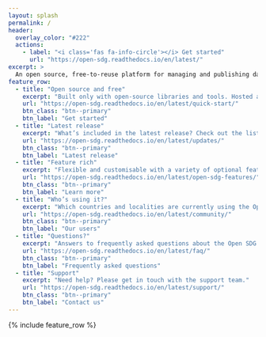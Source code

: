 ```yaml
---
layout: splash
permalink: /
header:
  overlay_color: "#222"
  actions:
    - label: "<i class='fas fa-info-circle'></i> Get started"
      url: "https://open-sdg.readthedocs.io/en/latest/"
excerpt: >
  An open source, free-to-reuse platform for managing and publishing data and statistics related to the <a href="https://www.un.org/sustainabledevelopment/sustainable-development-goals/">UN Sustainable Development Goals</a> (SDGs).
feature_row:
  - title: "Open source and free"
    excerpt: "Built only with open-source libraries and tools. Hosted and maintained using free services."
    url: "https://open-sdg.readthedocs.io/en/latest/quick-start/"
    btn_class: "btn--primary"
    btn_label: "Get started"
  - title: "Latest release"
    excerpt: "What’s included in the latest release? Check out the list of updates."
    url: "https://open-sdg.readthedocs.io/en/latest/updates/"
    btn_class: "btn--primary"
    btn_label: "Latest release"
  - title: "Feature rich"
    excerpt: "Flexible and customisable with a variety of optional features."
    url: "https://open-sdg.readthedocs.io/en/latest/open-sdg-features/"
    btn_class: "btn--primary"
    btn_label: "Learn more"
  - title: "Who’s using it?"
    excerpt: "Which countries and localities are currently using the Open SDG platform?"
    url: "https://open-sdg.readthedocs.io/en/latest/community/"
    btn_class: "btn--primary"
    btn_label: "Our users"
  - title: "Questions?"
    excerpt: "Answers to frequently asked questions about the Open SDG platform"
    url: "https://open-sdg.readthedocs.io/en/latest/faq/"
    btn_class: "btn--primary"
    btn_label: "Frequently asked questions"
  - title: "Support"
    excerpt: "Need help? Please get in touch with the support team."
    url: "https://open-sdg.readthedocs.io/en/latest/support/"
    btn_class: "btn--primary"
    btn_label: "Contact us"
---
```


{% include feature_row %}